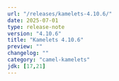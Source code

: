 ```yaml
---
url: "/releases/kamelets-4.10.6/"
date: 2025-07-01
type: release-note
version: "4.10.6"
title: "Kamelets 4.10.6"
preview: ""
changelog: ""
category: "camel-kamelets"
jdk: [17,21]
---
```

